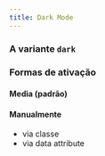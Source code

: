 ```yaml
---
title: Dark Mode
---
```



### A variante `dark`

### Formas de ativação

#### Media (padrão)

#### Manualmente

- via classe
- via data attribute
